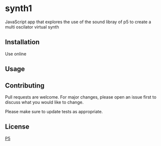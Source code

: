 # synth1

JavaScript app that explores the use of the sound libray of p5 to create a multi oscilator virtual synth

## Installation

Use online

## Usage

## Contributing
Pull requests are welcome. For major changes, please open an issue first to discuss what you would like to change.

Please make sure to update tests as appropriate.

## License
[P5](https://p5js.org/copyright.html)
